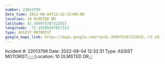 ```yaml
---
number: 22013799
date_time: 2022-08-04T12:32:31+00:00
location: 10 OLMSTED DR
latitude: 42.389975787322015
longitude: -71.19385597817313
type: ASSIST MOTORIST
google_maps_link: https://maps.google.com/?q=42.389975787322015,-71.19385597817313
---
```


Incident #: 22013799  Date: 2022-08-04 12:32:31   Type: ASSIST MOTORIST;;;;;;Location: 10 OLMSTED DR;;;
